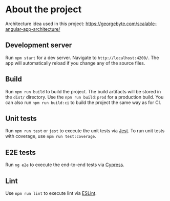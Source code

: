 # About the project

Architecture idea used in this project: https://georgebyte.com/scalable-angular-app-architecture/

## Development server

Run `npm start` for a dev server. Navigate to `http://localhost:4200/`. The app will automatically reload if you change any of the source files.

## Build

Run `npm run build` to build the project. The build artifacts will be stored in the `dist/` directory. Use the `npm run build:prod` for a production build.
You can also run `npm run build:ci` to build the project the same way as for CI.

## Unit tests

Run `npm run test` or `jest` to execute the unit tests via [Jest](https://jestjs.io/). To run unit tests with coverage, use `npm run test:coverage`.

## E2E tests

Run `ng e2e` to execute the end-to-end tests via [Cypress](https://www.cypress.io/).

## Lint

Use `npm run lint` to execute lint via [ESLint](https://eslint.org/).
